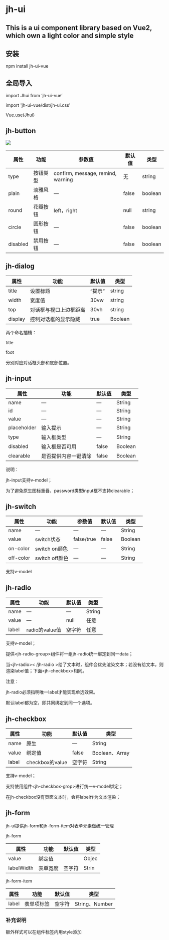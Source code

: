# jh-ui
## This is a ui component library based on Vue2, which own a light color and simple style

## 安装

npm install jh-ui-vue

## 全局导入

import Jhui from ‘jh-ui-vue’

import 'jh-ui-vue/dist/jh-ui.css'

Vue.use(Jhui)




## jh-button

![](https://github.com/For-JHao/jh-ui/blob/main/readMedia/buttonDisplay.png)

| 属性     | 功能     | 参数值                            | 默认值 | 类型    |
|----------|----------|----------------------------------|-------|---------|
| type     | 按钮类型 | confirm, message, remind, warning | 无     | string  |
| plain    | 淡雅风格 | —                                 | false  | boolean |
| round    | 花瓣按钮 | left，right                       | null   | string  |
| circle   | 圆形按钮 | —                                 | false  | boolean |
| disabled | 禁用按钮 | —                                 | false  | boolean |

## jh-dialog

| 属性    | 功能                   | 默认值 | 类型    |
|---------|------------------------|--------|--------|
| title   | 设置标题               | “提示“ | string  |
| width   | 宽度值                 | 30vw   | string |
| top     | 对话框与视口上边框距离 | 30vh   | string  |
| display | 控制对话框的显示隐藏   | true   | Boolean |

两个命名插槽：

title

foot

分别对应对话框头部和底部位置。

## jh-input

| 属性        | 功能                 | 默认值 | 类型    |
|-------------|---------------------|--------|--------|
| name        | —                   | —      | String |
| id          | —                   | —      | String |
| value       | —                   | —      | String |
| placeholder | 输入提示             | —      | String |
| type        | 输入框类型           | —      | String |
| disabled    | 输入框是否可用       | false  | Boolean|
| clearable   | 是否提供内容一键清除 | false  | Boolean |

说明：

jh-input支持v-model；

为了避免原生图标重叠，password类型input框不支持clearable；

## jh-switch

| 属性      | 功能           | 参数值     | 默认值 | 类型    |
|-----------|---------------|------------|--------|--------|
| name      | —              | —         | —      | String  |
| value     | switch状态     | false/true | false  | Boolean |
| on-color  | switch on颜色  | —          | —      | String  |
| off-color | switch off颜色 | —          | —      | String  |

支持v-model

## jh-radio

| 属性  | 功能           | 默认值 | 类型   |
|-------|---------------|--------|--------|
| name  | —              | —      | String |
| value | —              | null   | 任意   |
| label | radio的value值 | 空字符 | 任意   |

支持v-model；

提供\<jh-radio-group\>组件将一组jh-radio统一绑定到同一data；

当\<jh-radio\>\< /jh-radio
\>给了文本时，组件会优先渲染文本；若没有给文本，则渲染label值；下面\<jh-checkbox\>相同。

注意：

jh-radio必须指明唯一label才能实现单选效果。

默认label都为空，即共同绑定到同一个选项。

## jh-checkbox

| 属性   | 功能            | 默认值 | 类型           |
|--------|----------------|--------|---------------|
| name   | 原生            | —      | String         |
| value  | 绑定值          | false  | Boolean、Array |
| label  | checkbox的value | 空字符 | String         |

支持v-model；

支持使用组件\<jh-checkbox-grop\>进行统一v-model绑定；

在jh-checkbox没有页面文本时，会将label作为文本渲染；

## jh-form

jh-ui提供jh-form和jh-form-item对表单元素做统一管理

jh-form

| 属性       | 功能     | 默认值 | 类型  |
|------------|----------|-------|-------|
| value      | 绑定值   |        | Objec |
| labelWidth | 表单宽度 | 空字符 | Strin |

jh-form-item

| 属性  | 功能       | 默认值 | 类型           |
|-------|-----------|--------|----------------|
| label | 表单项标签 | 空字符 | String、Number |

### 补充说明
额外样式可以在组件标签内用style添加


